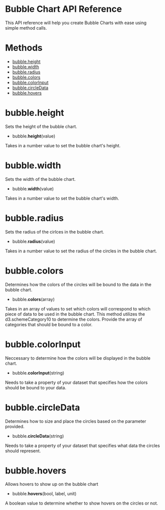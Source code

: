 Bubble Chart API Reference
======

This API reference will help you create Bubble Charts with ease using simple method calls. 

Methods
======

* [bubble.height](#bubbleheight)
* [bubble.width](#bubblewidth)
* [bubble.radius](#bubbleradius)
* [bubble.colors](#bubblecolors)
* [bubble.colorInput](#bubblecolorinput)
* [bubble.circleData](#bubblecircledata)
* [bubble.hovers](#bubblehovers)

bubble.height
======
Sets the height of the bubble chart.
* bubble.**height**(value)

Takes in a number value to set the bubble chart's height.

bubble.width
======
Sets the width of the bubble chart.
* bubble.**width**(value)

Takes in a number value to set the bubble chart's width. 

bubble.radius
======
Sets the radius of the cirlces in the bubble chart.
* bubble.**radius**(value)

Takes in a number value to set the radius of the circles in the bubble chart. 

bubble.colors
======
Determines how the colors of the circles will be bound to the data in the bubble chart.
* bubble.**colors**(array)

Takes in an array of values to set which colors will correspond to which piece of data to be used in the bubble chart. This method utilizes the d3.schemeCategory10 to determine the colors. Provide the array of categories that should be bound to a color. 

bubble.colorInput
======
Neccessary to determine how the colors will be displayed in the bubble chart.
* bubble.**colorInput**(string)

Needs to take a property of your dataset that specifies how the colors should be bound to your data. 

bubble.circleData
======
Determines how to size and place the circles based on the parameter provided.
* bubble.**circleData**(string)

Needs to take a property of your dataset that specifies what data the circles should represent. 

bubble.hovers
======
Allows hovers to show up on the bubble chart
* bubble.**hovers**(bool, label, unit)

A boolean value to determine whether to show hovers on the circles or not. 

